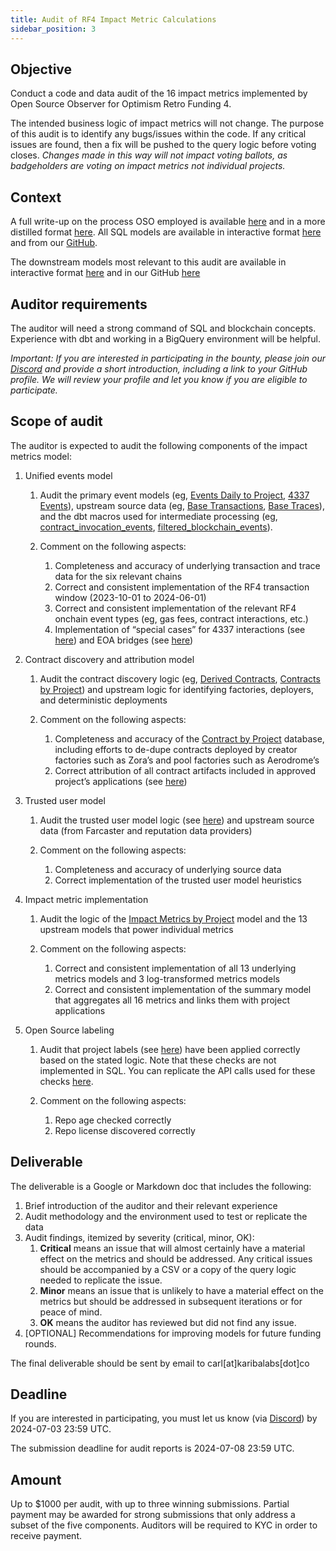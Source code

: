 ```yaml
---
title: Audit of RF4 Impact Metric Calculations
sidebar_position: 3
---
```


## Objective

Conduct a code and data audit of the 16 impact metrics implemented by Open Source Observer for Optimism Retro Funding 4.

The intended business logic of impact metrics will not change. The purpose of this audit is to identify any bugs/issues within the code. If any critical issues are found, then a fix will be pushed to the query logic before voting closes. _Changes made in this way will not impact voting ballots, as badgeholders are voting on impact metrics not individual projects._

## Context

A full write-up on the process OSO employed is available [here](https://mirror.xyz/cerv1.eth/0s05D8YqJwezhJpOn9PEx_jLihvTqtFxw0R4_6nFl5I) and in a more distilled format [here](https://docs.opensource.observer/blog/impact-metrics-rf4-deep-dive). All SQL models are available in interactive format [here](https://models.opensource.observer/#!/overview) and from our [GitHub](https://github.com/opensource-observer/oso/tree/main/warehouse/dbt/models).

The downstream models most relevant to this audit are available in interactive format [here](https://models.opensource.observer/#!/model/model.opensource_observer.rf4_impact_metrics_by_project) and in our GitHub [here](https://github.com/opensource-observer/oso/tree/main/warehouse/dbt/models/marts/superchain.)

## Auditor requirements

The auditor will need a strong command of SQL and blockchain concepts. Experience with dbt and working in a BigQuery environment will be helpful.

_Important: If you are interested in participating in the bounty, please join our [Discord](https://opensource.observer/discord) and provide a short introduction, including a link to your GitHub profile. We will review your profile and let you know if you are eligible to participate._

## Scope of audit

The auditor is expected to audit the following components of the impact metrics model:

1. Unified events model

   1. Audit the primary event models (eg, [Events Daily to Project](https://models.opensource.observer/#!/model/model.opensource_observer.rf4_events_daily_to_project), [4337 Events](https://models.opensource.observer/#!/model/model.opensource_observer.rf4_4337_events)), upstream source data (eg, [Base Transactions](https://models.opensource.observer/#!/model/model.opensource_observer.int_base_transactions), [Base Traces](https://models.opensource.observer/#!/model/model.opensource_observer.int_base_traces)), and the dbt macros used for intermediate processing (eg, [contract_invocation_events](https://github.com/opensource-observer/oso/blob/main/warehouse/dbt/macros/models/contract_invocation_events_with_l1.sql), [filtered_blockchain_events](https://github.com/opensource-observer/oso/blob/main/warehouse/dbt/macros/models/filtered_blockchain_events.sql)).
   2. Comment on the following aspects:

      1. Completeness and accuracy of underlying transaction and trace data for the six relevant chains
      2. Correct and consistent implementation of the RF4 transaction window (2023-10-01 to 2024-06-01)
      3. Correct and consistent implementation of the relevant RF4 onchain event types (eg, gas fees, contract interactions, etc.)
      4. Implementation of “special cases” for 4337 interactions (see [here](https://github.com/opensource-observer/oso/blob/main/warehouse/dbt/models/marts/superchain/rf4_4337_events.sql)) and EOA bridges (see [here](https://github.com/opensource-observer/oso/blob/main/warehouse/dbt/macros/models/contract_invocation_events_with_l1.sql#L5))

2. Contract discovery and attribution model

   1. Audit the contract discovery logic (eg, [Derived Contracts](https://models.opensource.observer/#!/model/model.opensource_observer.int_derived_contracts), [Contracts by Project](https://models.opensource.observer/#!/model/model.opensource_observer.int_contracts_by_project)) and upstream logic for identifying factories, deployers, and deterministic deployments
   2. Comment on the following aspects:

      1. Completeness and accuracy of the [Contract by Project](https://github.com/opensource-observer/insights/blob/main/analysis/optimism/retrofunding4/data/op_rf4_contracts_by_project.parquet) database, including efforts to de-dupe contracts deployed by creator factories such as Zora’s and pool factories such as Aerodrome’s
      2. Correct attribution of all contract artifacts included in approved project’s applications (see [here](https://github.com/opensource-observer/insights/blob/main/analysis/optimism/retrofunding4/data/op_rf4_contracts_by_application.csv))

3. Trusted user model

   1. Audit the trusted user model logic (see [here](https://models.opensource.observer/#!/model/model.opensource_observer.rf4_trusted_users)) and upstream source data (from Farcaster and reputation data providers)
   2. Comment on the following aspects:

      1. Completeness and accuracy of underlying source data
      2. Correct implementation of the trusted user model heuristics

4. Impact metric implementation

   1. Audit the logic of the [Impact Metrics by Project](https://models.opensource.observer/#!/model/model.opensource_observer.rf4_impact_metrics_by_project) model and the 13 upstream models that power individual metrics
   2. Comment on the following aspects:

      1. Correct and consistent implementation of all 13 underlying metrics models and 3 log-transformed metrics models
      2. Correct and consistent implementation of the summary model that aggregates all 16 metrics and links them with project applications

5. Open Source labeling

   1. Audit that project labels (see [here](https://docs.google.com/spreadsheets/d/1f6zQCCR2OmaM7bsjVU22YcVP4J_JmLaEKLc-YIDjCkw/edit?gid=88938804#gid=88938804)) have been applied correctly based on the stated logic. Note that these checks are not implemented in SQL. You can replicate the API calls used for these checks [here](https://docs.google.com/document/d/187487ksRqjD2hNVtxCFwomP58gvAN0Gz_sXyO5NsJA0/edit?usp=sharing).
   2. Comment on the following aspects:

      1. Repo age checked correctly
      2. Repo license discovered correctly

## Deliverable

The deliverable is a Google or Markdown doc that includes the following:

1. Brief introduction of the auditor and their relevant experience
2. Audit methodology and the environment used to test or replicate the data
3. Audit findings, itemized by severity (critical, minor, OK):
   1. **Critical** means an issue that will almost certainly have a material effect on the metrics and should be addressed. Any critical issues should be accompanied by a CSV or a copy of the query logic needed to replicate the issue.
   2. **Minor** means an issue that is unlikely to have a material effect on the metrics but should be addressed in subsequent iterations or for peace of mind.
   3. **OK** means the auditor has reviewed but did not find any issue.
4. [OPTIONAL] Recommendations for improving models for future funding rounds.

The final deliverable should be sent by email to carl[at]karibalabs[dot]co

## Deadline

If you are interested in participating, you must let us know (via [Discord](https://opensource.observer/discord)) by 2024-07-03 23:59 UTC.

The submission deadline for audit reports is 2024-07-08 23:59 UTC.

## Amount

Up to $1000 per audit, with up to three winning submissions. Partial payment may be awarded for strong submissions that only address a subset of the five components. Auditors will be required to KYC in order to receive payment.
